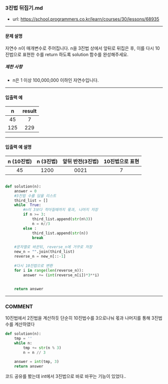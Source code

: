 ### 3진법 뒤집기.md

 - url: https://school.programmers.co.kr/learn/courses/30/lessons/68935
 
 --------
 
#### 문제 설명
자연수 n이 매개변수로 주어집니다. n을 3진법 상에서 앞뒤로 뒤집은 후, 이를 다시 10진법으로 표현한 수를 return 하도록 solution 함수를 완성해주세요.
 

##### 제한 사항
 - n은 1 이상 100,000,000 이하인 자연수입니다.
 
--------
 
#### 입출력 예
|n|result|
|:---:|:---:|
|45|7|
|125|229|
 
--------

#### 입출력 예 설명
|n (10진법)|n (3진법)|앞뒤 반전(3진법)|10진법으로 표현|
|:---:|:---:|:---:|:---:|
|45|1200|0021|7|

```python

def solution(n):
    answer = 0
    #3진법 수를 담을 리스트
    third_list = []
    while  True:
        #n이 3보다 작아질때까지 몫과, 나머지 저장
        if n >= 3:
            third_list.append(str(n%3))
            n = n//3
        else :
            third_list.append(str(n))
            break
    
    #문자열로 바꾼뒤, reverse_n에 거꾸로 저장
    new_n = "".join(third_list)
    reverse_n = new_n[::-1]
    
    #다시 10진법으로 변환
    for i in range(len(reverse_n)):
        answer += (int(reverse_n[i])*3**i)
    
    
    return answer

```

------
### COMMENT
10진법에서 2진법을 계산하듯 단순히 10진법수를 3으로나눠 몫과 나머지를 통해 3진법 수를 계산하였다


```python
def solution(n):
    tmp = ''
    while n:
        tmp += str(n % 3)
        n = n // 3

    answer = int(tmp, 3)
    return answer
```
코드 공유를 봤는데 int에서 3진법으로 바로 바꾸는 기능이 있었다..


